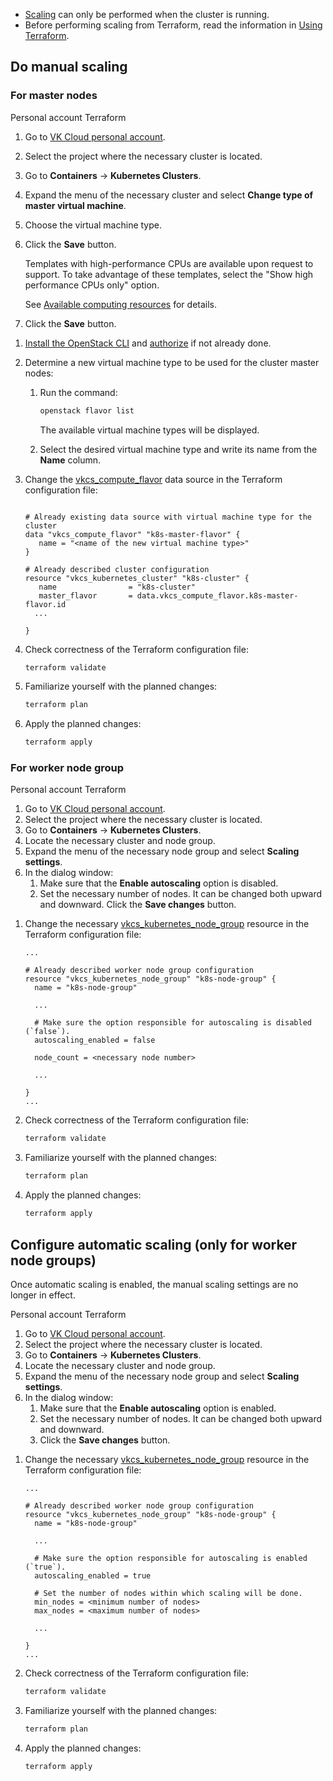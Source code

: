 <warn>

- [Scaling](../../concepts/architecture/) can only be performed when the cluster is running.
- Before performing scaling from Terraform, read the information in [Using Terraform](../helpers/terraform-howto#features_of_using_terraform_to_manage_the_container_service).

</warn>

## Do manual scaling

### For master nodes

<tabs>
<tablist>
<tab>Personal account</tab>
<tab>Terraform</tab>
</tablist>
<tabpanel>

1. Go to [VK Cloud personal account](https://mcs.mail.ru/app/).
1. Select the project where the necessary cluster is located.
1. Go to **Containers** → **Kubernetes Clusters**.
1. Expand the menu of the necessary cluster and select **Change type of master virtual machine**.
1. Choose the virtual machine type.
1. Click the **Save** button.

   <info>

   Templates with high-performance CPUs are available upon request to support. To take advantage of these templates, select the "Show high performance CPUs only" option.

   See [Available computing resources](../../concepts/flavors#configuration_templates) for details.

   </info>

1. Click the **Save** button.

</tabpanel>
<tabpanel>

1. [Install the OpenStack CLI](../../../../additionals/account/project/cli/setup/) and [authorize](../../../../additionals/account/project/cli/authorization/) if not already done.

1. Determine a new virtual machine type to be used for the cluster master nodes:

   1. Run the command:

      ```bash
      openstack flavor list
      ```

      The available virtual machine types will be displayed.

   1. Select the desired virtual machine type and write its name from the **Name** column.

1. Change the [vkcs_compute_flavor](https://github.com/vk-cs/terraform-provider-vkcs/blob/master/docs/data-sources/compute_flavor.md) data source in the Terraform configuration file:

   ```hcl

   # Already existing data source with virtual machine type for the cluster
   data "vkcs_compute_flavor" "k8s-master-flavor" {
      name = "<name of the new virtual machine type>"
   }

   # Already described cluster configuration
   resource "vkcs_kubernetes_cluster" "k8s-cluster" {
      name                = "k8s-cluster"
      master_flavor       = data.vkcs_compute_flavor.k8s-master-flavor.id
     ...

   }
   ```

1. Check correctness of the Terraform configuration file:

   ```bash
   terraform validate
   ```

1. Familiarize yourself with the planned changes:

   ```bash
   terraform plan
   ```

1. Apply the planned changes:

   ```bash
   terraform apply
   ```

</tabpanel>
</tabs>

### For worker node group

<tabs>
<tablist>
<tab>Personal account</tab>
<tab>Terraform</tab>
</tablist>
<tabpanel>

1. Go to [VK Cloud personal account](https://mcs.mail.ru/app/).
1. Select the project where the necessary cluster is located.
1. Go to **Containers** → **Kubernetes Clusters**.
1. Locate the necessary cluster and node group.
1. Expand the menu of the necessary node group and select **Scaling settings**.
1. In the dialog window:
   1. Make sure that the **Enable autoscaling** option is disabled.
   1. Set the necessary number of nodes. It can be changed both upward and downward.
   Click the **Save changes** button.

</tabpanel>
<tabpanel>

1. Change the necessary [vkcs_kubernetes_node_group](https://github.com/vk-cs/terraform-provider-vkcs/blob/master/docs/resources/kubernetes_node_group.md) resource in the Terraform configuration file:

   ```hcl
   ...

   # Already described worker node group configuration
   resource "vkcs_kubernetes_node_group" "k8s-node-group" {
     name = "k8s-node-group"

     ...

     # Make sure the option responsible for autoscaling is disabled (`false`).
     autoscaling_enabled = false

     node_count = <necessary node number>

     ...

   }
   ...
   ```

1. Check correctness of the Terraform configuration file:

   ```bash
   terraform validate
   ```

1. Familiarize yourself with the planned changes:

   ```bash
   terraform plan
   ```

1. Apply the planned changes:

   ```bash
   terraform apply
   ```

</tabpanel>
</tabs>

## Configure automatic scaling (only for worker node groups)

<warn>

Once automatic scaling is enabled, the manual scaling settings are no longer in effect.

</warn>

<tabs>
<tablist>
<tab>Personal account</tab>
<tab>Terraform</tab>
</tablist>
<tabpanel>

1. Go to [VK Cloud personal account](https://mcs.mail.ru/app/).
1. Select the project where the necessary cluster is located.
1. Go to **Containers** → **Kubernetes Clusters**.
1. Locate the necessary cluster and node group.
1. Expand the menu of the necessary node group and select **Scaling settings**.
1. In the dialog window:
   1. Make sure that the **Enable autoscaling** option is enabled.
   1. Set the necessary number of nodes. It can be changed both upward and downward.
   1. Click the **Save changes** button.

</tabpanel>
<tabpanel>

1. Change the necessary [vkcs_kubernetes_node_group](https://github.com/vk-cs/terraform-provider-vkcs/blob/master/docs/resources/kubernetes_node_group.md) resource in the Terraform configuration file:

   ```hcl
   ...

   # Already described worker node group configuration
   resource "vkcs_kubernetes_node_group" "k8s-node-group" {
     name = "k8s-node-group"

     ...

     # Make sure the option responsible for autoscaling is enabled (`true`).
     autoscaling_enabled = true

     # Set the number of nodes within which scaling will be done.
     min_nodes = <minimum number of nodes>
     max_nodes = <maximum number of nodes>

     ...

   }
   ...
   ```

1. Check correctness of the Terraform configuration file:

   ```bash
   terraform validate
   ```

1. Familiarize yourself with the planned changes:

   ```bash
   terraform plan
   ```

1. Apply the planned changes:

   ```bash
   terraform apply
   ```

</tabpanel>
</tabs>
